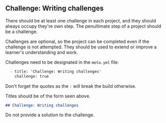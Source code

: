 ## Challenge: Writing challenges

There should be at least one challenge in each project, and they should always occupy they're own step. The penultimate step of a project should be a challenge.

Challenges are optional, so the project can be completed even if the challenge is not attempted. They should be used to extend or improve a learner's understanding and work.

Challenges need to be designated in the `meta.yml` file:

```markdown
  - title: 'Challenge: Writing challenges'
    challenge: true
```

Don't forget the quotes as the `:` will break the build otherwise.

Titles should be of the form seen above.

```markdown
## Challenge: Writing challenges
```

Do not provide a solution to the challenge.


